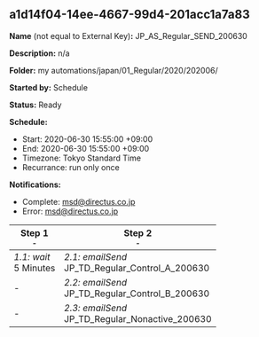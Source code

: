 ## a1d14f04-14ee-4667-99d4-201acc1a7a83

**Name** (not equal to External Key)**:** JP_AS_Regular_SEND_200630

**Description:** n/a

**Folder:** my automations/japan/01_Regular/2020/202006/

**Started by:** Schedule

**Status:** Ready

**Schedule:**

* Start: 2020-06-30 15:55:00 +09:00
* End: 2020-06-30 15:55:00 +09:00
* Timezone: Tokyo Standard Time
* Recurrance: run only once

**Notifications:**

* Complete: msd@directus.co.jp
* Error: msd@directus.co.jp

| Step 1<br>_<small>-</small>_ | Step 2<br>_<small>-</small>_ |
| --- | --- |
| _1.1: wait_<br>5 Minutes | _2.1: emailSend_<br>JP_TD_Regular_Control_A_200630 |
| - | _2.2: emailSend_<br>JP_TD_Regular_Control_B_200630 |
| - | _2.3: emailSend_<br>JP_TD_Regular_Nonactive_200630 |
